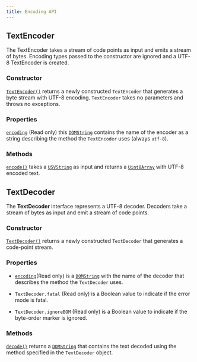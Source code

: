 ```yaml
---
title: Encoding API
---
```


## TextEncoder

The TextEncoder takes a stream of code points as input and emits a stream of bytes. Encoding types passed to the constructor are ignored and a UTF-8 TextEncoder is created.

### Constructor

[`TextEncoder()`](https://developer.mozilla.org/en-US/docs/Web/API/TextEncoder/TextEncoder) returns a newly constructed `TextEncoder` that generates a byte stream with UTF-8 encoding. `TextEncoder` takes no parameters and throws no exceptions.

### Properties

[`encoding`](https://developer.mozilla.org/en-US/docs/Web/API/TextEncoder/encoding) (Read only) this [`DOMString`](https://developer.mozilla.org/en-US/docs/Web/API/DOMString) contains the name of the encoder as a string describing the method the `TextEncoder` uses (always `utf-8`).

### Methods

[`encode()`](https://developer.mozilla.org/en-US/docs/Web/API/TextEncoder/encode) takes a [`USVString`](https://developer.mozilla.org/en-US/docs/Web/API/USVString) as input and returns a [`Uint8Array`](https://developer.mozilla.org/en-US/docs/Web/JavaScript/Reference/Typed_arrays/Uint8Array) with UTF-8 encoded text.

## TextDecoder

The **TextDecoder** interface represents a UTF-8 decoder. Decoders take a stream of bytes as input and emit a stream of code points.

### Constructor

[`TextDecoder()`](https://developer.mozilla.org/en-US/docs/Web/API/TextDecoder/TextDecoder) returns a newly constructed `TextDecoder` that generates a code-point stream.

### Properties

* [`encoding`](https://developer.mozilla.org/en-US/docs/Web/API/TextDecoder/encoding)(Read only) is a [`DOMString`](https://developer.mozilla.org/en-US/docs/Web/API/DOMString) with the name of the decoder that describes the method the `TextDecoder` uses.

* `TextDecoder.fatal` (Read only) is a Boolean value to indicate if the error mode is fatal.

* `TextDecoder.ignoreBOM` (Read only) is a Boolean value to indicate if the byte-order marker is ignored.

### Methods

[`decode()`](https://developer.mozilla.org/en-US/docs/Web/API/TextDecoder/decode) returns a [`DOMString`](https://developer.mozilla.org/en-US/docs/Web/API/DOMString) that contains the text decoded using the method specified in the `TextDecoder` object.